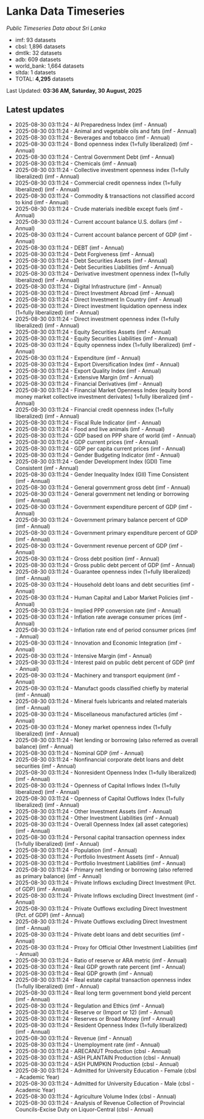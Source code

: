 # Lanka Data Timeseries
*Public Timeseries Data about Sri Lanka*

* imf: 93 datasets
* cbsl: 1,896 datasets
* dmtlk: 32 datasets
* adb: 609 datasets
* world_bank: 1,664 datasets
* sltda: 1 datasets
* TOTAL: **4,295** datasets

Last Updated: **03:36 AM, Saturday, 30 August, 2025**

## Latest updates

* 2025-08-30 03:11:24 - AI Preparedness Index (imf - Annual)
* 2025-08-30 03:11:24 - Animal and vegetable oils and fats (imf - Annual)
* 2025-08-30 03:11:24 - Beverages and tobacco (imf - Annual)
* 2025-08-30 03:11:24 - Bond openness index (1=fully liberalized) (imf - Annual)
* 2025-08-30 03:11:24 - Central Government Debt (imf - Annual)
* 2025-08-30 03:11:24 - Chemicals (imf - Annual)
* 2025-08-30 03:11:24 - Collective investment openness index (1=fully liberalized) (imf - Annual)
* 2025-08-30 03:11:24 - Commercial credit openness index (1=fully liberalized) (imf - Annual)
* 2025-08-30 03:11:24 - Commodity & transactions not classified accord to kind (imf - Annual)
* 2025-08-30 03:11:24 - Crude materials inedible except fuels (imf - Annual)
* 2025-08-30 03:11:24 - Current account balance U.S. dollars (imf - Annual)
* 2025-08-30 03:11:24 - Current account balance percent of GDP (imf - Annual)
* 2025-08-30 03:11:24 - DEBT (imf - Annual)
* 2025-08-30 03:11:24 - Debt Forgiveness (imf - Annual)
* 2025-08-30 03:11:24 - Debt Securities Assets (imf - Annual)
* 2025-08-30 03:11:24 - Debt Securities Liabilities (imf - Annual)
* 2025-08-30 03:11:24 - Derivative investment openness index (1=fully liberalized) (imf - Annual)
* 2025-08-30 03:11:24 - Digital Infrastructure (imf - Annual)
* 2025-08-30 03:11:24 - Direct Investment Abroad (imf - Annual)
* 2025-08-30 03:11:24 - Direct Investment In Country (imf - Annual)
* 2025-08-30 03:11:24 - Direct investment liquidation openness index (1=fully liberalized) (imf - Annual)
* 2025-08-30 03:11:24 - Direct investment openness index (1=fully liberalized) (imf - Annual)
* 2025-08-30 03:11:24 - Equity Securities Assets (imf - Annual)
* 2025-08-30 03:11:24 - Equity Securities Liabilities (imf - Annual)
* 2025-08-30 03:11:24 - Equity openness index (1=fully liberalized) (imf - Annual)
* 2025-08-30 03:11:24 - Expenditure (imf - Annual)
* 2025-08-30 03:11:24 - Export Diversification Index (imf - Annual)
* 2025-08-30 03:11:24 - Export Quality Index (imf - Annual)
* 2025-08-30 03:11:24 - Extensive Margin (imf - Annual)
* 2025-08-30 03:11:24 - Financial Derivatives (imf - Annual)
* 2025-08-30 03:11:24 - Financial Market Openness Index (equity bond money market collective investment derivates) 1=fully liberalized (imf - Annual)
* 2025-08-30 03:11:24 - Financial credit openness index (1=fully liberalized) (imf - Annual)
* 2025-08-30 03:11:24 - Fiscal Rule Indicator (imf - Annual)
* 2025-08-30 03:11:24 - Food and live animals (imf - Annual)
* 2025-08-30 03:11:24 - GDP based on PPP share of world (imf - Annual)
* 2025-08-30 03:11:24 - GDP current prices (imf - Annual)
* 2025-08-30 03:11:24 - GDP per capita current prices (imf - Annual)
* 2025-08-30 03:11:24 - Gender Budgeting Indicator (imf - Annual)
* 2025-08-30 03:11:24 - Gender Development Index (GDI) Time Consistent (imf - Annual)
* 2025-08-30 03:11:24 - Gender Inequality Index (GII) Time Consistent (imf - Annual)
* 2025-08-30 03:11:24 - General government gross debt (imf - Annual)
* 2025-08-30 03:11:24 - General government net lending or borrowing (imf - Annual)
* 2025-08-30 03:11:24 - Government expenditure percent of GDP (imf - Annual)
* 2025-08-30 03:11:24 - Government primary balance percent of GDP (imf - Annual)
* 2025-08-30 03:11:24 - Government primary expenditure percent of GDP (imf - Annual)
* 2025-08-30 03:11:24 - Government revenue percent of GDP (imf - Annual)
* 2025-08-30 03:11:24 - Gross debt position (imf - Annual)
* 2025-08-30 03:11:24 - Gross public debt percent of GDP (imf - Annual)
* 2025-08-30 03:11:24 - Guarantee openness index (1=fully liberalized) (imf - Annual)
* 2025-08-30 03:11:24 - Household debt loans and debt securities (imf - Annual)
* 2025-08-30 03:11:24 - Human Capital and Labor Market Policies (imf - Annual)
* 2025-08-30 03:11:24 - Implied PPP conversion rate (imf - Annual)
* 2025-08-30 03:11:24 - Inflation rate average consumer prices (imf - Annual)
* 2025-08-30 03:11:24 - Inflation rate end of period consumer prices (imf - Annual)
* 2025-08-30 03:11:24 - Innovation and Economic Integration (imf - Annual)
* 2025-08-30 03:11:24 - Intensive Margin (imf - Annual)
* 2025-08-30 03:11:24 - Interest paid on public debt percent of GDP (imf - Annual)
* 2025-08-30 03:11:24 - Machinery and transport equipment (imf - Annual)
* 2025-08-30 03:11:24 - Manufact goods classified chiefly by material (imf - Annual)
* 2025-08-30 03:11:24 - Mineral fuels lubricants and related materials (imf - Annual)
* 2025-08-30 03:11:24 - Miscellaneous manufactured articles (imf - Annual)
* 2025-08-30 03:11:24 - Money market openness index (1=fully liberalized) (imf - Annual)
* 2025-08-30 03:11:24 - Net lending or borrowing (also referred as overall balance) (imf - Annual)
* 2025-08-30 03:11:24 - Nominal GDP (imf - Annual)
* 2025-08-30 03:11:24 - Nonfinancial corporate debt loans and debt securities (imf - Annual)
* 2025-08-30 03:11:24 - Nonresident Openness Index (1=fully liberalized) (imf - Annual)
* 2025-08-30 03:11:24 - Openness of Capital Inflows Index (1=fully liberalized) (imf - Annual)
* 2025-08-30 03:11:24 - Openness of Capital Outflows Index (1=fully liberalized) (imf - Annual)
* 2025-08-30 03:11:24 - Other Investment Assets (imf - Annual)
* 2025-08-30 03:11:24 - Other Investment Liabilities (imf - Annual)
* 2025-08-30 03:11:24 - Overall Openness Index (all asset categories) (imf - Annual)
* 2025-08-30 03:11:24 - Personal capital transaction openness index (1=fully liberalized) (imf - Annual)
* 2025-08-30 03:11:24 - Population (imf - Annual)
* 2025-08-30 03:11:24 - Portfolio Investment Assets (imf - Annual)
* 2025-08-30 03:11:24 - Portfolio Investment Liabilities (imf - Annual)
* 2025-08-30 03:11:24 - Primary net lending or borrowing (also referred as primary balance) (imf - Annual)
* 2025-08-30 03:11:24 - Private Inflows excluding Direct Investment (Pct. of GDP) (imf - Annual)
* 2025-08-30 03:11:24 - Private Inflows excluding Direct Investment (imf - Annual)
* 2025-08-30 03:11:24 - Private Outflows excluding Direct Investment (Pct. of GDP) (imf - Annual)
* 2025-08-30 03:11:24 - Private Outflows excluding Direct Investment (imf - Annual)
* 2025-08-30 03:11:24 - Private debt loans and debt securities (imf - Annual)
* 2025-08-30 03:11:24 - Proxy for Official Other Investment Liabilities (imf - Annual)
* 2025-08-30 03:11:24 - Ratio of reserve or ARA metric (imf - Annual)
* 2025-08-30 03:11:24 - Real GDP growth rate percent (imf - Annual)
* 2025-08-30 03:11:24 - Real GDP growth (imf - Annual)
* 2025-08-30 03:11:24 - Real estate capital transaction openness index (1=fully liberalized) (imf - Annual)
* 2025-08-30 03:11:24 - Real long term government bond yield percent (imf - Annual)
* 2025-08-30 03:11:24 - Regulation and Ethics (imf - Annual)
* 2025-08-30 03:11:24 - Reserve or (Import or 12) (imf - Annual)
* 2025-08-30 03:11:24 - Reserves or Broad Money (imf - Annual)
* 2025-08-30 03:11:24 - Resident Openness Index (1=fully liberalized) (imf - Annual)
* 2025-08-30 03:11:24 - Revenue (imf - Annual)
* 2025-08-30 03:11:24 - Unemployment rate (imf - Annual)
* 2025-08-30 03:11:24 - ARECANUT Production (cbsl - Annual)
* 2025-08-30 03:11:24 - ASH PLANTAIN Production (cbsl - Annual)
* 2025-08-30 03:11:24 - ASH PUMPKIN Production (cbsl - Annual)
* 2025-08-30 03:11:24 - Admitted for University Education - Female (cbsl - Academic Year)
* 2025-08-30 03:11:24 - Admitted for University Education - Male (cbsl - Academic Year)
* 2025-08-30 03:11:24 - Agriculture Volume Index (cbsl - Annual)
* 2025-08-30 03:11:24 - Analysis of Revenue Collection of Provincial Councils-Excise Duty on Liquor-Central (cbsl - Annual)
